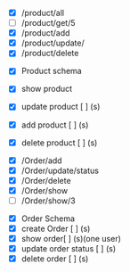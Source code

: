 <!-- Product route -->
- [x] /product/all
- [ ] /product/get/5
- [x] /product/add
- [x] /product/update/
- [x] /product/delete

<!-- this is the product -->
- [x] Product schema
- [x] show product
- [x] update product [ ] (s)
- [x] add product [ ] (s)
- [x] delete product [ ] (s)


<!-- Order Route -->
- [x] /Order/add
- [x] /Order/update/status
- [x] /Order/delete
- [x] /Order/show
- [ ] /Order/show/3

<!-- this is the order -->
- [x] Order Schema
- [x] create Order [ ] (s)
- [x] show order[ ] (s)(one user)
- [x] update order status [ ] (s)
- [x] delete order [ ] (s)